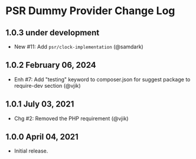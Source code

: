 # PSR Dummy Provider Change Log

## 1.0.3 under development

- New #11: Add `psr/clock-implementation` (@samdark)

## 1.0.2 February 06, 2024

- Enh #7: Add "testing" keyword to composer.json for suggest package to require-dev section (@vjik)

## 1.0.1 July 03, 2021

- Chg #2: Removed the PHP requirement (@vjik)

## 1.0.0 April 04, 2021

- Initial release.
